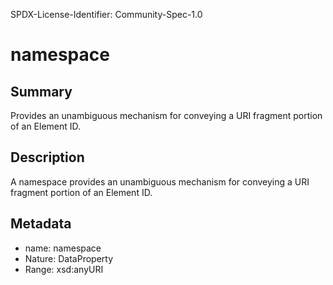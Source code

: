SPDX-License-Identifier: Community-Spec-1.0

# namespace

## Summary

Provides an unambiguous mechanism for conveying a URI fragment portion of an
Element ID.

## Description

A namespace provides an unambiguous mechanism for conveying a URI fragment
portion of an Element ID.

## Metadata

- name: namespace
- Nature: DataProperty
- Range: xsd:anyURI
